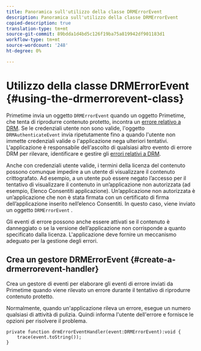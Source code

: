 ```yaml
---
title: Panoramica sull'utilizzo della classe DRMErrorEvent
description: Panoramica sull'utilizzo della classe DRMErrorEvent
copied-description: true
translation-type: tm+mt
source-git-commit: 89bdda1d4bd5c126f19ba75a819942df901183d1
workflow-type: tm+mt
source-wordcount: '248'
ht-degree: 0%

---
```



# Utilizzo della classe DRMErrorEvent {#using-the-drmerrorevent-class}

Primetime invia un oggetto `DRMErrorEvent` quando un oggetto Primetime, che tenta di riprodurre contenuto protetto, incontra un [errore relativo a DRM](https://help.adobe.com/en_US/primetime/drm/index.html#reference-DRM_Client_Error_Messages). Se le credenziali utente non sono valide, l&#39;oggetto `DRMAuthenticateEvent` invia ripetutamente fino a quando l&#39;utente non immette credenziali valide o l&#39;applicazione nega ulteriori tentativi. L&#39;applicazione è responsabile dell&#39;ascolto di qualsiasi altro evento di errore DRM per rilevare, identificare e gestire gli [errori relativi a DRM](https://help.adobe.com/en_US/primetime/drm/index.html#reference-DRM_Client_Error_Messages).

Anche con credenziali utente valide, i termini della licenza del contenuto possono comunque impedire a un utente di visualizzare il contenuto crittografato. Ad esempio, a un utente può essere negato l’accesso per il tentativo di visualizzare il contenuto in un’applicazione non autorizzata (ad esempio, Elenco Consentiti applicazione). Un’applicazione non autorizzata è un’applicazione che non è stata firmata con un certificato di firma dell’applicazione inserito nell’elenco Consentiti. In questo caso, viene inviato un oggetto `DRMErrorEvent` .

Gli eventi di errore possono anche essere attivati se il contenuto è danneggiato o se la versione dell’applicazione non corrisponde a quanto specificato dalla licenza. L&#39;applicazione deve fornire un meccanismo adeguato per la gestione degli errori.

## Crea un gestore DRMErrorEvent {#create-a-drmerrorevent-handler}

Crea un gestore di eventi per elaborare gli eventi di errore inviati da Primetime quando viene rilevato un errore durante il tentativo di riprodurre contenuto protetto.

Normalmente, quando un&#39;applicazione rileva un errore, esegue un numero qualsiasi di attività di pulizia. Quindi informa l&#39;utente dell&#39;errore e fornisce le opzioni per risolvere il problema.

```
private function drmErrorEventHandler(event:DRMErrorEvent):void {  
    trace(event.toString());  
} 
```
